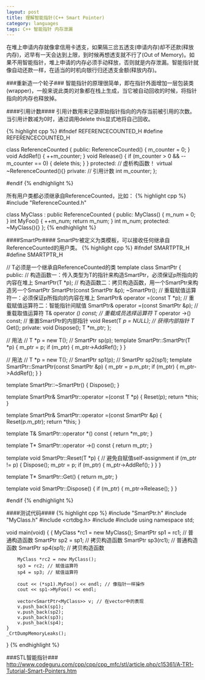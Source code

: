 ```yaml
---
layout: post
title: 理解智能指针(C++ Smart Pointer)
category: languages
tags: C++ 智能指针 内存泄漏
---
```


在堆上申请内存就像拿信用卡透支，如果隔三岔五透支(申请内存)却不还款(释放内存)，迟早有一天会达到上限，到时候再想透支就不行了(Out of Memory)。如果不用智能指针，堆上申请的内存必须手动释放，否则就是内存泄漏。智能指针就像自动还款一样，在适当的时机向银行归还透支金额(释放内存)。

###重新造一个轮子###
智能指针的原理很简单，即在指针外面增加一层包装类(wrapper)，一般来说此类的对象都在栈上生成，当它被自动回收的时候，将指针指向的内存也释放掉。

####引用计数####
引用计数用来记录原始指针指向的内存当前被引用的次数。当引用计数减为0时，通过调用delete this显式地将自己回收。

{% highlight cpp %}
#ifndef REFERENCECOUNTED_H
#define REFERENCECOUNTED_H

class ReferenceCounted
{
public:
    ReferenceCounted()
    {
        m_counter = 0;
    }
    void AddRef()
    {
        ++m_counter;
    }
    void Release()
    {
        if (m_counter > 0 && --m_counter == 0)
        {
            delete this;
        }
    }
protected:
    // 虚析构函数！
    virtual ~ReferenceCounted(){}
private:
    // 引用计数
    int m_counter;
};

#endif
{% endhighlight %}

所有用户类都必须继承自ReferenceCounted，比如：
{% highlight cpp %}
#include "ReferenceCounted.h"

class MyClass : public ReferenceCounted
{
public:
    MyClass()
    {
        m_num = 0;
    }
    int MyFoo()
    {
        ++m_num;
        return m_num;
    }
    int m_num;
protected:
    ~MyClass(){}
};
{% endhighlight %}

####SmartPtr####
SmartPtr被定义为类模板，可以接收任何继承自ReferenceCounted的用户类。
{% highlight cpp %}
#ifndef SMARTPTR_H
#define SMARTPTR_H

// T必须是一个继承自ReferenceCounted的类
template <class T>
class SmartPtr
{
public:
    // 构造函数一：传入类型为T的指针来构造SmartPtr，必须保证p所指向的内容在堆上
    SmartPtr(T *p);
    // 构造函数二：拷贝构造函数，用一个SmartPtr来构造另一个SmartPtr
    SmartPtr(const SmartPtr<T> &p);
    ~SmartPtr();
    // 重载赋值运算符一：必须保证p所指向的内容在堆上
    SmartPtr& operator =(const T *p);
    // 重载赋值运算符二：智能指针间赋值
    SmartPtr& operator =(const SmartPtr<T> &p);
    // 重载取值运算符
    T& operator *() const;
    // 重载成员选择运算符
    T* operator ->() const;
    // 重置SmartPtr的内部指针
    void Reset(T *p = NULL);
    // 获得内部指针
    T* Get();
private:
    void Dispose();
    T *m_ptr;
};

// 用法
// T *p = new T();
// SmartPtr<T> sp(p);
template <class T>
SmartPtr<T>::SmartPtr(T *p)
{
    m_ptr = p;
    if (m_ptr)
    {
        m_ptr->AddRef();
    }
}

// 用法
// T *p = new T();
// SmartPtr<T> sp1(p);
// SmartPtr<T> sp2(sp1);
template <class T>
SmartPtr<T>::SmartPtr(const SmartPtr<T> &p)
{
    m_ptr = p.m_ptr;
    if (m_ptr)
    {
        m_ptr->AddRef();
    }
}

template <class T>
SmartPtr<T>::~SmartPtr()
{
    Dispose();
}

template <class T>
SmartPtr<T>& SmartPtr<T>::operator =(const T *p)
{
    Reset(p);
    return *this;
}

template <class T>
SmartPtr<T>& SmartPtr<T>::operator =(const SmartPtr<T> &p)
{
    Reset(p.m_ptr);
    return *this;
}

template <class T>
T& SmartPtr<T>::operator *() const
{
    return *m_ptr;
}

template <class T>
T* SmartPtr<T>::operator ->() const
{
    return m_ptr;
}

template <class T>
void SmartPtr<T>::Reset(T *p)
{
    // 避免自赋值self-assignment
    if (m_ptr != p)
    {
        Dispose();
        m_ptr = p;
        if (m_ptr)
        {
            m_ptr->AddRef();
        }
    }
}

template <class T>
T* SmartPtr<T>::Get()
{
    return m_ptr;
}

template <class T>
void SmartPtr<T>::Dispose()
{
    if (m_ptr)
    {
        m_ptr->Release();
    }
}

#endif
{% endhighlight %}

####测试代码####
{% highlight cpp %}
#include "SmartPtr.h"
#include "MyClass.h"
#include <crtdbg.h>
#include <vector>
#include <iostream>
using namespace std;

void main(void)
{
    {
        MyClass *rc1 = new MyClass();
        SmartPtr<MyClass> sp1 = rc1; // 普通构造函数
        SmartPtr<MyClass> sp2 = sp1; // 拷贝构造函数
        SmartPtr<MyClass> sp3(rc1); // 普通构造函数
        SmartPtr<MyClass> sp4(sp1); // 拷贝构造函数

        MyClass *rc2 = new MyClass();
        sp3 = rc2; // 赋值运算符
        sp4 = sp3; // 赋值运算符

        cout << (*sp1).MyFoo() << endl; // 像指针一样操作
        cout << sp1->MyFoo() << endl;

        vector<SmartPtr<MyClass>> v; // 在vector中的表现
        v.push_back(sp1);
        v.push_back(sp2);
        v.push_back(sp3);
        v.push_back(sp4);
    }
    _CrtDumpMemoryLeaks();
}
{% endhighlight %}

###STL智能指针###
http://www.codeguru.com/cpp/cpp/cpp_mfc/stl/article.php/c15361/A-TR1-Tutorial-Smart-Pointers.htm
